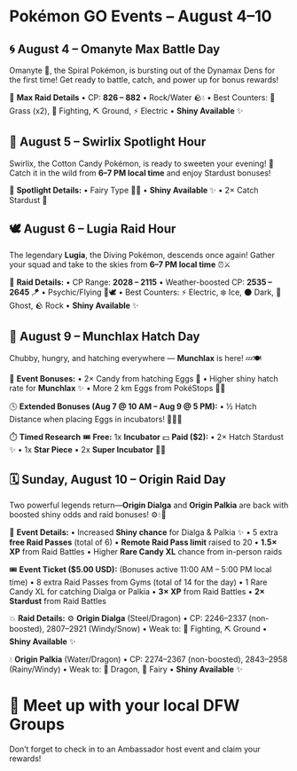 # Pokémon GO Events – August 4–10

## 🌀 August 4 – **Omanyte Max Battle Day**

Omanyte 🐚, the Spiral Pokémon, is bursting out of the Dynamax Dens for the first time!
Get ready to battle, catch, and power up for bonus rewards!

🔹 **Max Raid Details**
• CP: **826 – 882**
• Rock/Water 🪨💧
• Best Counters: 🌿 Grass (x2), 🥊 Fighting, ⛏️ Ground, ⚡ Electric
• **Shiny Available** ✨



## 🍬 August 5 – **Swirlix Spotlight Hour**

Swirlix, the Cotton Candy Pokémon, is ready to sweeten your evening! 🍭
Catch it in the wild from **6–7 PM local time** and enjoy Stardust bonuses!

🔹 **Spotlight Details:**
• Fairy Type 🧚‍♂️
• **Shiny Available** ✨
• 2× Catch Stardust 🌟



## 🕊️ August 6 – **Lugia Raid Hour**

The legendary **Lugia**, the Diving Pokémon, descends once again!
Gather your squad and take to the skies from **6–7 PM local time** ⏰⚔️

🔹 **Raid Details:**
• CP Range: **2028 – 2115**
• Weather-boosted CP: **2535 – 2645** 🪁
• Psychic/Flying 🧠🕊️
• Best Counters: ⚡ Electric, ❄️ Ice, 🌑 Dark, 👻 Ghost, 🪨 Rock
• **Shiny Available** ✨


## 🥚 August 9 – **Munchlax Hatch Day**

Chubby, hungry, and hatching everywhere — **Munchlax** is here! 💤🍽️

🎁 **Event Bonuses:**
• 2× Candy from hatching Eggs 🍬
• Higher shiny hatch rate for **Munchlax** ✨
• More 2 km Eggs from PokéStops 🚶‍♂️

🕓 **Extended Bonuses (Aug 7 @ 10 AM – Aug 9 @ 5 PM):**
• ½ Hatch Distance when placing Eggs in incubators! 🏃‍♀️💨

⏱️ **Timed Research**
🎟️ **Free:** 1x **Incubator**
💵 **Paid ($2):**
• 2× Hatch Stardust ✨
• 1x **Star Piece**
• 2x **Super Incubator** 🥚🔥



## 🗓️ Sunday, August 10 – **Origin Raid Day**

Two powerful legends return—**Origin Dialga** and **Origin Palkia** are back with boosted shiny odds and raid bonuses! ⚙️💧🐉

📑 **Event Details:**
• Increased **Shiny chance** for Dialga & Palkia ✨
• 5 extra **free Raid Passes** (total of 6)
• **Remote Raid Pass limit** raised to 20
• **1.5× XP** from Raid Battles
• Higher **Rare Candy XL** chance from in-person raids

🎟️ **Event Ticket ($5.00 USD):** (Bonuses active 11:00 AM – 5:00 PM local time)
• 8 extra Raid Passes from Gyms (total of 14 for the day)
• 1 Rare Candy XL for catching Dialga or Palkia
• **3× XP** from Raid Battles
• **2× Stardust** from Raid Battles

💥 **Raid Details:**
⚙️ **Origin Dialga** (Steel/Dragon)
• CP: 2246–2337 (non-boosted), 2807–2921 (Windy/Snow)
• Weak to: 🥊 Fighting, ⛏️ Ground
• **Shiny Available** ✨

💧 **Origin Palkia** (Water/Dragon)
• CP: 2274–2367 (non-boosted), 2843–2958 (Rainy/Windy)
• Weak to: 🐉 Dragon, 🧚 Fairy
• **Shiny Available** ✨





# 📍 Meet up with your local DFW Groups
Don’t forget to check in to an Ambassador host event and claim your rewards!